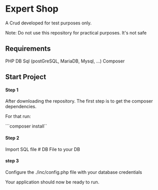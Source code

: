 # Expert Shop
A Crud developed for test purposes only.

Note: Do not use this repository for practical purposes. It's not safe

## Requirements

PHP
DB Sql (postGreSQL, MariaDB, Mysql, ...)
Composer

## Start Project

#### Step 1

After downloading the repository. The first step is to get the composer dependencies.

For that run:

```composer install``

#### Step 2

Import SQL file # DB File to your DB

#### step 3

Configure the ./inc/config.php file with your database credentials

Your application should now be ready to run.






